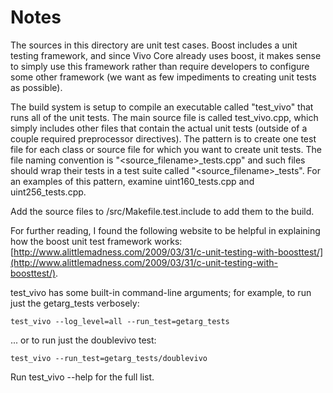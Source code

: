 # Notes
The sources in this directory are unit test cases.  Boost includes a
unit testing framework, and since Vivo Core already uses boost, it makes
sense to simply use this framework rather than require developers to
configure some other framework (we want as few impediments to creating
unit tests as possible).

The build system is setup to compile an executable called "test_vivo"
that runs all of the unit tests.  The main source file is called
test_vivo.cpp, which simply includes other files that contain the
actual unit tests (outside of a couple required preprocessor
directives).  The pattern is to create one test file for each class or
source file for which you want to create unit tests.  The file naming
convention is "<source_filename>_tests.cpp" and such files should wrap
their tests in a test suite called "<source_filename>_tests".  For an
examples of this pattern, examine uint160_tests.cpp and
uint256_tests.cpp.

Add the source files to /src/Makefile.test.include to add them to the build.

For further reading, I found the following website to be helpful in
explaining how the boost unit test framework works:
[http://www.alittlemadness.com/2009/03/31/c-unit-testing-with-boosttest/](http://www.alittlemadness.com/2009/03/31/c-unit-testing-with-boosttest/).

test_vivo has some built-in command-line arguments; for
example, to run just the getarg_tests verbosely:

    test_vivo --log_level=all --run_test=getarg_tests

... or to run just the doublevivo test:

    test_vivo --run_test=getarg_tests/doublevivo

Run  test_vivo --help   for the full list.

